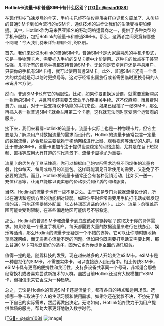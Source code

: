 **Hotlink卡流量卡和普通SIM卡有什么区别？[[TG💪+ @esim1088](https://t.me/s/esim1088)]**

在现代科技飞速发展的今天，手机卡已经不仅仅是用来打电话那么简单了。从传统的普通SIM卡到如今流行的eSIM卡，通信技术的进步让我们的生活变得更加便捷。其中，Hotlink作为马来西亚知名的移动网络运营商之一，提供了多种类型的手机卡服务，包括Hotlink的流量卡和普通SIM卡。那么，这两者之间究竟有哪些不同呢？今天我们就来详细聊聊它们的区别。

首先，我们来说说Hotlink的普通SIM卡。普通SIM卡是大家最熟悉的手机卡形式，它是一种物理卡片，需要插入手机的SIM卡槽中才能使用。这种卡的优点在于兼容性强，几乎所有的智能手机都支持普通SIM卡。无论你是安卓用户还是苹果用户，只要你的手机有SIM卡槽，就可以使用普通SIM卡。此外，普通SIM卡还有一个很大的优势就是可以随时更换号码，这对于经常出国旅行或者需要临时更换号码的人来说非常方便。

然而，普通SIM卡也有它的局限性。比如，如果你要更换运营商，就需要重新购买一张新的SIM卡，并且可能还需要去营业厅办理相关手续。这不仅麻烦，而且费时费力。而且，对于一些支持双卡功能的手机来说，如果已经插了一张SIM卡，那么再插入另一张普通SIM卡就会占用第二个卡槽，这样就无法同时享受两个运营商的服务。

接下来，我们来看看Hotlink的流量卡。流量卡实际上也是一种物理卡片，但它主要是为了解决用户对数据流量的需求而设计的。Hotlink的流量卡通常包含一定量的数据流量，适合那些主要依赖于移动网络进行上网、观看视频等活动的人群。相比于普通SIM卡，流量卡更加专注于提供高速稳定的网络连接，尤其是在当下短视频、直播等应用大行其道的时代背景下，流量卡显得尤为重要。

流量卡的优势在于灵活性高。你可以根据自己的实际需求选择不同规格的流量套餐，比如每天、每周或每月的流量包。这样既能满足日常使用的需要，又避免了不必要的浪费。而且，Hotlink的流量卡通常还会有各种促销活动，比如买一送一、充值优惠等，让用户能够以更实惠的价格享受到优质的网络服务。

当然，Hotlink的流量卡也有一些不足之处。由于它是专门为数据流量设计的，所以在通话和短信方面的功能相对较弱。如果你平时经常需要用手机打电话或者发短信的话，可能还需要额外配置一张支持语音通话的SIM卡。此外，流量卡的覆盖范围可能会受到限制，在某些偏远地区可能信号不够稳定。

那么，Hotlink的普通SIM卡和流量卡到底应该如何选择呢？这取决于你的具体需求。如果你是一个重度手机用户，每天都需要大量的数据流量来进行在线办公、娱乐等活动，那么Hotlink的流量卡无疑是一个不错的选择。它可以让你随时随地畅享高速网络，而无需担心流量不足的问题。但如果你既需要打电话又需要上网，那么普通SIM卡可能是更好的选择，因为它能为你提供全面的通讯服务。

值得一提的是，随着科技的发展，现在越来越多的人开始关注eSIM卡。eSIM卡是一种虚拟化的SIM卡，不需要实体卡，可以直接嵌入到设备中。相比传统SIM卡，eSIM卡具有更高的便携性和灵活性，支持多设备共享同一个号码，非常适合那些经常换机或者喜欢尝试新技术的人群。虽然目前Hotlink还没有大规模推广eSIM卡，但相信未来它会成为一种趋势。

总之，无论是Hotlink的普通SIM卡还是流量卡，都有各自的特点和适用场景。选择哪一种卡取决于个人的生活习惯和使用需求。如果你还在犹豫不决，不妨先了解一下自己的实际需求，然后再做出决定。无论如何，Hotlink始终致力于为用户提供优质的服务，帮助大家更好地融入数字时代。

[[TG💪+ @esim1088](https://t.me/s/esim1088) ![Image](https://i.postimg.cc/4NQfJmqS/Snipaste-2025-05-13-00-14-12.png)]
